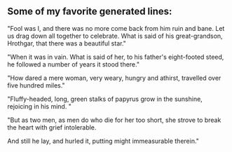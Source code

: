## **Some of my favorite generated lines:**

"Fool was I, and there was no more come back from him ruin and bane. 
Let us drag down all together to celebrate. 
What is said of his great-grandson, Hrothgar, that there was a beautiful star."

"When it was in vain. 
What is said of her, to his father's eight-footed steed, he followed a number of years it stood there."

"How dared a mere woman, very weary, hungry and athirst, travelled over five hundred miles."

"Fluffy-headed, long, green stalks of papyrus grow in the sunshine, rejoicing in his mind. "

"But as two men, as men do who die for her too short, she strove to break the heart with grief intolerable. 

And still he lay, and hurled it, putting might immeasurable therein."
